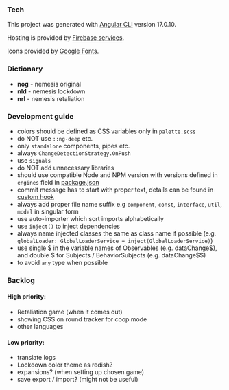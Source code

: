 ### Tech

This project was generated with [Angular CLI](https://github.com/angular/angular-cli) version 17.0.10.

Hosting is provided by [Firebase services](https://firebase.google.com/docs/hosting).

Icons provided by [Google Fonts](https://fonts.google.com/icons?hl=pl).

### Dictionary

-   **nog** - nemesis original
-   **nld** - nemesis lockdown
-   **nrl** - nemesis retaliation

### Development guide

-   colors should be defined as CSS variables only in `palette.scss`
-   do NOT use `::ng-deep` etc.
-   only `standalone` components, pipes etc.
-   always `ChangeDetectionStrategy.OnPush`
-   use `signals`
-   do NOT add unnecessary libraries
-   should use compatible Node and NPM version with versions defined in `engines` field in [package.json](package.json)
-   commit message has to start with proper text, details can be found in [custom hook](.husky/commit-msg-hook.js)
-   always add proper file name suffix e.g `component`, `const`, `interface`, `util`, `model` in singular form
-   use auto-importer which sort imports alphabetically
-   use `inject()` to inject dependencies
-   always name injected classes the same as class name if possible (e.g. `globalLoader: GlobalLoaderService = inject(GlobalLoaderService)`)
-   use single $ in the variable names of Observables (e.g. dataChange$), and double $ for Subjects / BehaviorSubjects (e.g. dataChange$$)
-   to avoid `any` type when possible

### Backlog

#### High priority:

-   Retaliation game (when it comes out)
-   showing CSS on round tracker for coop mode
-   other languages

#### Low priority:

-   translate logs
-   Lockdown color theme as redish?
-   expansions? (when setting up chosen game)
-   save export / import? (might not be useful)
